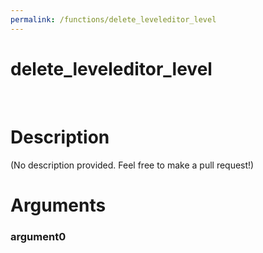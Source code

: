 ```yaml
---
permalink: /functions/delete_leveleditor_level
---
```

# delete_leveleditor_level  
&nbsp;  
# Description  
(No description provided. Feel free to make a pull request!) 
&nbsp;  
# Arguments
### argument0

&nbsp;    


